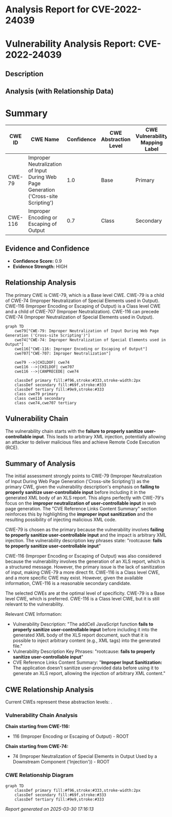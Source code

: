 # Analysis Report for CVE-2022-24039

# Vulnerability Analysis Report: CVE-2022-24039

## Description



## Analysis (with Relationship Data)

# Summary
| CWE ID | CWE Name | Confidence | CWE Abstraction Level | CWE Vulnerability Mapping Label | CWE-Vulnerability Mapping Notes |
|---|---|---|---|---|---|
| CWE-79 | Improper Neutralization of Input During Web Page Generation ('Cross-site Scripting') | 1.0 | Base | Primary | Allowed |
| CWE-116 | Improper Encoding or Escaping of Output | 0.7 | Class | Secondary | Allowed-with-Review |

## Evidence and Confidence

*   **Confidence Score:** 0.9
*   **Evidence Strength:** HIGH

## Relationship Analysis
The primary CWE is CWE-79, which is a Base level CWE. CWE-79 is a child of CWE-74 (Improper Neutralization of Special Elements used in Output). CWE-116 (Improper Encoding or Escaping of Output) is a Class level CWE and a child of CWE-707 (Improper Neutralization). CWE-116 can precede CWE-74 (Improper Neutralization of Special Elements used in Output).

```mermaid
graph TD
    cwe79["CWE-79: Improper Neutralization of Input During Web Page Generation ('Cross-site Scripting')"]
    cwe74["CWE-74: Improper Neutralization of Special Elements used in Output"]
    cwe116["CWE-116: Improper Encoding or Escaping of Output"]
    cwe707["CWE-707: Improper Neutralization"]

    cwe79 -->|CHILDOF| cwe74
    cwe116 -->|CHILDOF| cwe707
    cwe116 -->|CANPRECEDE| cwe74

    classDef primary fill:#f96,stroke:#333,stroke-width:2px
    classDef secondary fill:#69f,stroke:#333
    classDef tertiary fill:#9e9,stroke:#333
    class cwe79 primary
    class cwe116 secondary
    class cwe74,cwe707 tertiary
```

## Vulnerability Chain
The vulnerability chain starts with the **failure to properly sanitize user-controllable input**. This leads to arbitrary XML injection, potentially allowing an attacker to deliver malicious files and achieve Remote Code Execution (RCE).

## Summary of Analysis
The initial assessment strongly points to CWE-79 (Improper Neutralization of Input During Web Page Generation ('Cross-site Scripting')) as the primary CWE, given the vulnerability description's emphasis on **failing to properly sanitize user-controllable input** before including it in the generated XML body of an XLS report. This aligns perfectly with CWE-79's focus on the **improper neutralization of user-controllable input** in web page generation. The "CVE Reference Links Content Summary" section reinforces this by highlighting the **improper input sanitization** and the resulting possibility of injecting malicious XML code.

CWE-79 is chosen as the primary because the vulnerability involves **failing to properly sanitize user-controllable input** and the impact is arbitrary XML injection. The vulnerability description key phrases state: "rootcause: **fails to properly sanitize user-controllable input**"

CWE-116 (Improper Encoding or Escaping of Output) was also considered because the vulnerability involves the generation of an XLS report, which is a structured message. However, the primary issue is the lack of sanitization of input, making CWE-79 a more direct fit. CWE-116 is a Class level CWE, and a more specific CWE may exist. However, given the available information, CWE-116 is a reasonable secondary candidate.

The selected CWEs are at the optimal level of specificity. CWE-79 is a Base level CWE, which is preferred. CWE-116 is a Class level CWE, but it is still relevant to the vulnerability.

Relevant CWE Information:
*   Vulnerability Description: "The addCell JavaScript function **fails to properly sanitize user-controllable input** before including it into the generated XML body of the XLS report document, such that it is possible to inject arbitrary content (e.g., XML tags) into the generated file."
*   Vulnerability Description Key Phrases: "rootcause: **fails to properly sanitize user-controllable input**"
*   CVE Reference Links Content Summary: "**Improper Input Sanitization:** The application doesn't sanitize user-provided data before using it to generate an XLS report, allowing the injection of arbitrary XML content."


## CWE Relationship Analysis

Current CWEs represent these abstraction levels: .


### Vulnerability Chain Analysis

**Chain starting from CWE-116:**
- 116 (Improper Encoding or Escaping of Output) - ROOT


**Chain starting from CWE-74:**
- 74 (Improper Neutralization of Special Elements in Output Used by a Downstream Component ('Injection')) - ROOT



### CWE Relationship Diagram

```mermaid
graph TD
    classDef primary fill:#f96,stroke:#333,stroke-width:2px
    classDef secondary fill:#69f,stroke:#333
    classDef tertiary fill:#9e9,stroke:#333
```



*Report generated on 2025-03-30 17:16:13*
